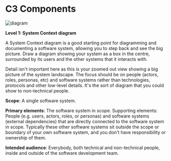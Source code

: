 # C3 Components

![diagram](https://www.plantuml.com/plantuml/svg/0/RL9BRnen4BuZyH-cdAX4s4jEFIKbgpOIDAY0efxGh1d0YXyhppWa_xwsDo2spN5cllaUOz-nO91epN3mHJjbuexWADBojweAU9eUj1nZ4vc2yax8oLHvM-4kQ7Il9hQncjtUB0qwsIpcbK4XbjJQphnjlSlujf0F1_FxFq-RzVRvSVrpEwz_rByUnbzpVqc1lHktZPh0g2lGm7TqBzeTO1PPlAKmIiDxK1yL-3t8aQ19g0cSaaTepvkv1wYKZqvuEaeQgtSMicFTS29vJ2c28xaeTDF2Rum_yKM4GJoyQZg1TdiVB8hs3h3nKRAu3dsf2Q3RWSKNWXRVBVNLj_MRZ2aRg6yiQWDyaLsd8BguIkuNMWNFVYzGlwaZkWC1NI_yIsbBg0KcYm4jVP9g9JuG0nfplffAZU8z0__FTia_kSec0HsZoh1KaQXYP3ZuJQPxkkww6oREWzpEQRjNNP7RyKUEVDKpekoKe_GGnVLYlUp1R8__Bk7Bl_eB)

**Level 1: System Context diagram**

A System Context diagram is a good starting point for diagramming and documenting a software system, allowing you to step back and see the big picture. Draw a diagram showing your system as a box in the centre, surrounded by its users and the other systems that it interacts with.

Detail isn't important here as this is your zoomed out view showing a big picture of the system landscape. The focus should be on people (actors, roles, personas, etc) and software systems rather than technologies, protocols and other low-level details. It's the sort of diagram that you could show to non-technical people.

**Scope**: A single software system.

**Primary elements**: The software system in scope.
Supporting elements: People (e.g. users, actors, roles, or personas) and software systems (external dependencies) that are directly connected to the software system in scope. Typically these other software systems sit outside the scope or boundary of your own software system, and you don’t have responsibility or ownership of them.

**Intended audience**: Everybody, both technical and non-technical people, inside and outside of the software development team.